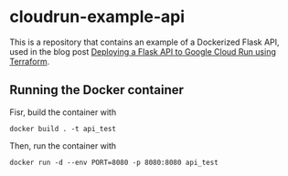 # cloudrun-example-api
 
This is a repository that contains an example of a Dockerized Flask API, used in the blog post [Deploying a Flask API to Google Cloud Run using Terraform]().

## Running the Docker container

Fisr, build the container with

```
docker build . -t api_test
```

Then, run the container with

```
docker run -d --env PORT=8080 -p 8080:8080 api_test
```